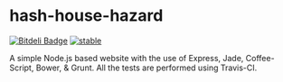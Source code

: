 hash-house-hazard
=================

[![Bitdeli Badge](https://d2weczhvl823v0.cloudfront.net/arvind-naidu/hash-house-hazard/trend.png)](https://bitdeli.com/free "Bitdeli Badge")
[![stable](http://hughsk.github.io/stability-badges/dist/stable.svg)](http://github.com/hughsk/stability-badges)

A simple Node.js based website with the use of Express, Jade, Coffee-Script,
Bower, & Grunt. All the tests are performed using Travis-CI.
